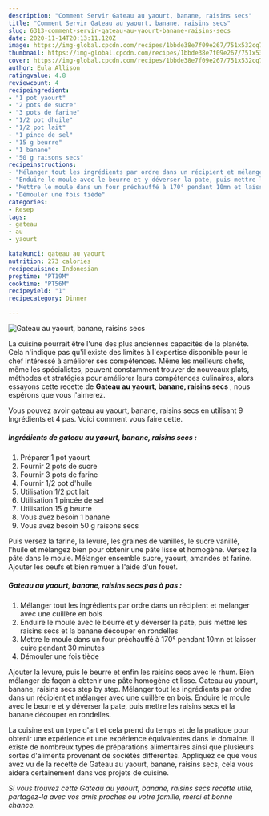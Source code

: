 ```yaml
---
description: "Comment Servir Gateau au yaourt, banane, raisins secs"
title: "Comment Servir Gateau au yaourt, banane, raisins secs"
slug: 6313-comment-servir-gateau-au-yaourt-banane-raisins-secs
date: 2020-11-14T20:13:11.120Z
image: https://img-global.cpcdn.com/recipes/1bbde38e7f09e267/751x532cq70/gateau-au-yaourt-banane-raisins-secs-photo-principale-de-la-recette.jpg
thumbnail: https://img-global.cpcdn.com/recipes/1bbde38e7f09e267/751x532cq70/gateau-au-yaourt-banane-raisins-secs-photo-principale-de-la-recette.jpg
cover: https://img-global.cpcdn.com/recipes/1bbde38e7f09e267/751x532cq70/gateau-au-yaourt-banane-raisins-secs-photo-principale-de-la-recette.jpg
author: Eula Allison
ratingvalue: 4.8
reviewcount: 4
recipeingredient:
- "1 pot yaourt"
- "2 pots de sucre"
- "3 pots de farine"
- "1/2 pot dhuile"
- "1/2 pot lait"
- "1 pince de sel"
- "15 g beurre"
- "1 banane"
- "50 g raisons secs"
recipeinstructions:
- "Mélanger tout les ingrédients par ordre dans un récipient et mélanger avec une cuillère en bois"
- "Enduire le moule avec le beurre et y déverser la pate, puis mettre les raisins secs et la banane découper en rondelles"
- "Mettre le moule dans un four préchauffé à 170° pendant 10mn et laisser cuire pendant 30 minutes"
- "Démouler une fois tiède"
categories:
- Resep
tags:
- gateau
- au
- yaourt

katakunci: gateau au yaourt 
nutrition: 273 calories
recipecuisine: Indonesian
preptime: "PT19M"
cooktime: "PT56M"
recipeyield: "1"
recipecategory: Dinner

---
```



![Gateau au yaourt, banane, raisins secs](https://img-global.cpcdn.com/recipes/1bbde38e7f09e267/751x532cq70/gateau-au-yaourt-banane-raisins-secs-photo-principale-de-la-recette.jpg)

La cuisine pourrait être l'une des plus anciennes capacités de la planète. Cela n'indique pas qu'il existe des limites à l'expertise disponible pour le chef intéressé à améliorer ses compétences. Même les meilleurs chefs, même les spécialistes, peuvent constamment trouver de nouveaux plats, méthodes et stratégies pour améliorer leurs compétences culinaires, alors essayons cette recette de <strong> Gateau au yaourt, banane, raisins secs </strong>, nous espérons que vous l'aimerez.

<!--inarticleads1-->

Vous pouvez avoir gateau au yaourt, banane, raisins secs en utilisant 9 Ingrédients et 4 pas. Voici comment vous faire cette.

##### Ingrédients de gateau au yaourt, banane, raisins secs :

1. Préparer 1 pot yaourt
1. Fournir 2 pots de sucre
1. Fournir 3 pots de farine
1. Fournir 1/2 pot d&#39;huile
1. Utilisation 1/2 pot lait
1. Utilisation 1 pincée de sel
1. Utilisation 15 g beurre
1. Vous avez besoin 1 banane
1. Vous avez besoin 50 g raisons secs


Puis versez la farine, la levure, les graines de vanilles, le sucre vanillé, l&#39;huile et mélangez bien pour obtenir une pâte lisse et homogène. Versez la pâte dans le moule. Mélanger ensemble sucre, yaourt, amandes et farine. Ajouter les oeufs et bien remuer à l&#39;aide d&#39;un fouet. 

<!--inarticleads2-->

##### Gateau au yaourt, banane, raisins secs pas à pas :

1. Mélanger tout les ingrédients par ordre dans un récipient et mélanger avec une cuillère en bois
1. Enduire le moule avec le beurre et y déverser la pate, puis mettre les raisins secs et la banane découper en rondelles
1. Mettre le moule dans un four préchauffé à 170° pendant 10mn et laisser cuire pendant 30 minutes
1. Démouler une fois tiède


Ajouter la levure, puis le beurre et enfin les raisins secs avec le rhum. Bien mélanger de façon à obtenir une pâte homogène et lisse. Gateau au yaourt, banane, raisins secs step by step. Mélanger tout les ingrédients par ordre dans un récipient et mélanger avec une cuillère en bois. Enduire le moule avec le beurre et y déverser la pate, puis mettre les raisins secs et la banane découper en rondelles. 

<!--inarticleads1-->

<p>
La cuisine est un type d'art et cela prend du temps et de la pratique pour obtenir une expérience et une expérience équivalentes dans le domaine. Il existe de nombreux types de préparations alimentaires ainsi que plusieurs sortes d'aliments provenant de sociétés différentes. Appliquez ce que vous avez vu de la recette de Gateau au yaourt, banane, raisins secs, cela vous aidera certainement dans vos projets de cuisine.
</p>

<p>
<i>Si vous trouvez cette Gateau au yaourt, banane, raisins secs recette utile, partagez-la avec vos amis proches ou votre famille, merci et bonne chance.</i>
</p>
